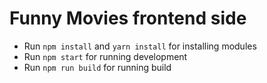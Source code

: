 # Funny Movies frontend side
- Run `npm install` and `yarn install` for installing modules
- Run `npm start` for running development
- Run `npm run build` for running build
